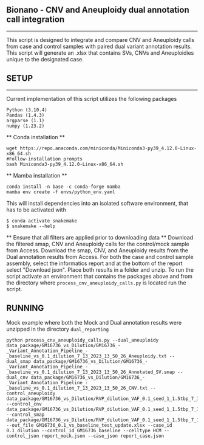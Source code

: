 ## Bionano - CNV and Aneuploidy dual annotation call integration
---
This script is designed to integrate and compare CNV and Aneuploidy calls from case and control samples with paired dual variant annotation results. This script will generate an .xlsx that contains
SVs, CNVs and Aneuploidies unique to the designated case.

## SETUP
---
Current implementation of this script utilizes the following packages
```
Python (3.10.4)
Pandas (1.4.3)
argparse (1.1)
numpy (1.23.2)
```

** Conda installation **

```
wget https://repo.anaconda.com/miniconda/Miniconda3-py39_4.12.0-Linux-x86_64.sh
#Follow-installation prompts
bash Miniconda3-py39_4.12.0-Linux-x86_64.sh
```

** Mamba installation **

```
conda install -n base -c conda-forge mamba
mamba env create -f envs/python_env.yaml
```

This will install dependencies into an isolated software environment, that has to be activated with

```
$ conda activate snakemake
$ snakemake --help
```

** Ensure that all filters are applied prior to downloading data **
Download the filtered smap, CNV and Aneuploidy calls for the control/mock sample from Access. Download the smap, CNV, and Aneuploidy results from the Dual annotation results from Access. For both the case and control sample assembly, select the informatics report and at the bottom of the report select "Download json". Place both results in a folder and unzip. To run the script activate an environment that contains the packages above and from the directory where `process_cnv_aneuploidy_calls.py` is located run the script.


## RUNNING

Mock example where both the Mock and Dual annotation results were unzipped in the directory `dual_reporting`
```
python process_cnv_aneuploidy_calls.py --dual_aneuploidy data_package/GM16736_vs_Dilution/GM16736_-_Variant_Annotation_Pipeline_-_baseline_vs_0.1_dilution_7_13_2023_13_50_26_Aneuploidy.txt --dual_smap data_package/GM16736_vs_Dilution/GM16736_-_Variant_Annotation_Pipeline_-_baseline_vs_0.1_dilution_7_13_2023_13_50_26_Annotated_SV.smap --dual_cnv data_package/GM16736_vs_Dilution/GM16736_-_Variant_Annotation_Pipeline_-_baseline_vs_0.1_dilution_7_13_2023_13_50_26_CNV.txt --control_aneuploidy data_package/GM16736_vs_Dilution/RVP_dilution_VAF_0.1_seed_1_1.5tbp_7_13_2023_14_28_51_Aneuploidy.txt --control_cnv data_package/GM16736_vs_Dilution/RVP_dilution_VAF_0.1_seed_1_1.5tbp_7_13_2023_14_28_51_CNV.txt --control_smap data_package/GM16736_vs_Dilution/RVP_dilution_VAF_0.1_seed_1_1.5tbp_7_13_2023_14_28_51_Annotated_SV.smap --out_file GM16736_0.1_vs_baseline_test_update.xlsx --case_id 0.1_dilution --control_id GM16736_baseline --celltype HCM --control_json report_mock.json --case_json report_case.json 
```
